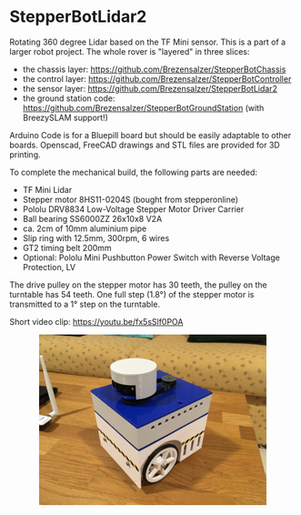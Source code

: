 # StepperBotLidar2

Rotating 360 degree Lidar based on the TF Mini sensor. This is a part of a larger robot project. 
The whole rover is "layered" in three slices:

- the chassis layer: https://github.com/Brezensalzer/StepperBotChassis
- the control layer: https://github.com/Brezensalzer/StepperBotController
- the sensor layer: https://github.com/Brezensalzer/StepperBotLidar2
- the ground station code: https://github.com/Brezensalzer/StepperBotGroundStation (with BreezySLAM support!)

Arduino Code is for a Bluepill board but should be easily adaptable to other boards. 
Openscad, FreeCAD drawings and STL files are provided for 3D printing.

To complete the mechanical build, the following parts are needed:
- TF Mini Lidar
- Stepper motor 8HS11-0204S (bought from stepperonline)
- Pololu DRV8834 Low-Voltage Stepper Motor Driver Carrier
- Ball bearing SS6000ZZ 26x10x8 V2A
- ca. 2cm of 10mm aluminium pipe
- Slip ring with 12.5mm, 300rpm, 6 wires
- GT2 timing belt 200mm
- Optional: Pololu Mini Pushbutton Power Switch with Reverse Voltage Protection, LV

The drive pulley on the stepper motor has 30 teeth, the pulley on the turntable has 54 teeth. One full step (1.8°) of the stepper motor is transmitted to a 1° step on the turntable.

Short video clip: https://youtu.be/fx5sSlf0POA

<p align="center">
  <img src="./IMG_0204.JPG" width="400"/>
</p>
